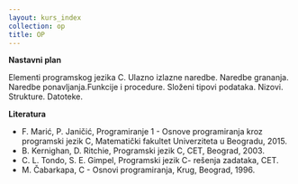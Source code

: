 ```yaml
---
layout: kurs_index
collection: op
title: OP
---
```


**Nastavni plan**

Elementi programskog jezika C. Ulazno izlazne naredbe. Naredbe grananja. Naredbe ponavljanja.Funkcije i procedure. Složeni tipovi podataka. Nizovi. Strukture. Datoteke.

**Literatura**

* F. Marić, P. Janičić, Programiranje 1 - Osnove programiranja kroz programski jezik C, Matematički fakultet Univerziteta u Beogradu, 2015.
* B. Kernighan, D. Ritchie, Programski jezik C, CET, Beograd, 2003.
* C. L. Tondo, S. E. Gimpel, Programski jezik C- rešenja zadataka, CET.
* M. Čabarkapa, C - Osnovi programiranja, Krug, Beograd, 1996.

